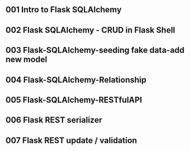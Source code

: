 ## 001 Intro to Flask SQLAlchemy

## 002 Flask SQLAlchemy - CRUD in Flask Shell

## 003 Flask-SQLAlchemy-seeding fake data-add new model

## 004 Flask-SQLAlchemy-Relationship

## 005 Flask-SQLAlchemy-RESTfulAPI

## 006 Flask REST serializer

## 007 Flask REST update / validation